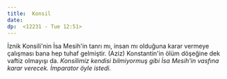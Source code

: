 ```yaml
---
title:  Konsil
date: 
dp:  <12231 - Tue 12:51>
---
```



İznik Konsili'nin İsa Mesih'in tanrı mı, insan mı olduğuna karar
vermeye çalışması bana hep tuhaf gelmiştir. (Aziz) Konstantin'in ölüm
döşeğine dek vaftiz olmayışı da. _Konsilimiz kendisi bilmiyormuş gibi
İsa Mesih'in vasfına karar verecek. İmparator öyle istedi._


